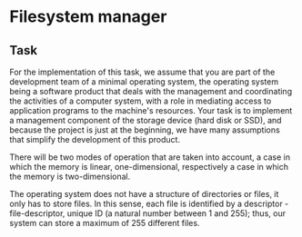 # Filesystem manager
## Task
For the implementation of this task, we assume that you are part of the development team of a minimal operating system,
the operating system being a software product that deals with the management and
coordinating the activities of a computer system, with a role in mediating access to application programs
to the machine's resources.
Your task is to implement a management component of the storage device (hard disk or SSD), 
and because the project is just at the beginning, we have many assumptions that simplify the development of this product.

There will be two modes of operation that are taken into account, a case in which the memory is linear, one-dimensional,
respectively a case in which the memory is two-dimensional.

The operating system does not have a structure of directories or files, it only has to store files.
In this sense, each file is identified by a descriptor - file-descriptor, unique ID (a natural number between 1
and 255); thus, our system can store a maximum of 255 different files.
